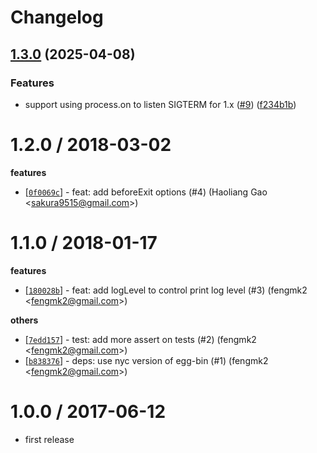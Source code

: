 # Changelog

## [1.3.0](https://github.com/node-modules/graceful-process/compare/v1.2.0...v1.3.0) (2025-04-08)


### Features

* support using process.on to listen SIGTERM for 1.x ([#9](https://github.com/node-modules/graceful-process/issues/9)) ([f234b1b](https://github.com/node-modules/graceful-process/commit/f234b1b9e5b32a4f170a327a901bb40ed2f9c20d))

1.2.0 / 2018-03-02
==================

**features**
  * [[`0f0069c`](http://github.com/node-modules/graceful-process/commit/0f0069cb5f97ae1f4f6c80b0b6f5d5f7e6f9ae4c)] - feat: add beforeExit options (#4) (Haoliang Gao <<sakura9515@gmail.com>>)

1.1.0 / 2018-01-17
==================

**features**
  * [[`180028b`](http://github.com/node-modules/graceful-process/commit/180028be79b2d55ac3142e24b272f7552f3bbb25)] - feat: add logLevel to control print log level (#3) (fengmk2 <<fengmk2@gmail.com>>)

**others**
  * [[`7edd157`](http://github.com/node-modules/graceful-process/commit/7edd1578ad15264b1e7e8395ffbeb174865694e6)] - test: add more assert on tests (#2) (fengmk2 <<fengmk2@gmail.com>>)
  * [[`b838376`](http://github.com/node-modules/graceful-process/commit/b838376b42a239c9d8a61a4e3ce0b167d327119b)] - deps: use nyc version of egg-bin (#1) (fengmk2 <<fengmk2@gmail.com>>)

1.0.0 / 2017-06-12
==================

  * first release
